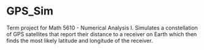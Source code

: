# GPS_Sim
Term project for Math 5610 - Numerical Analysis I. Simulates a constellation of GPS satellites that report their distance to a receiver on Earth which then finds the most likely latitude and longitude of the receiver.
